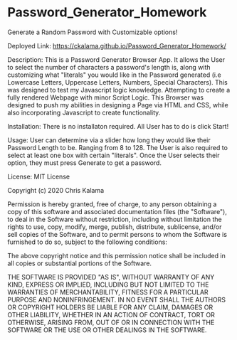 # Password_Generator_Homework
Generate a Random Password with Customizable options! 

Deployed Link: https://ckalama.github.io/Password_Generator_Homework/

Description: 
  This is a Password Generator Browser App. It allows the User to select the number of characters a password's length is, along with customizing what "literals" you would like in the Password generated (i.e Lowercase Letters, Uppercase Letters, Numbers, Special Characters). This was designed to test my Javascript logic knowledge. Attempting to create a fully rendered Webpage with minor Script Logic. This Browser was designed to push my abilities in designing a Page via HTML and CSS, while also incorporating Javascript to create functionality. 
  
Installation: There is no installaton required. All User has to do is click Start!

Usage: User can determine via a slider how long they would like their Password Length to be. Ranging from 8 to 128. The User is also required to select at least one box with certain "literals". Once the User selects their option, they must press Generate to get a password. 

License: MIT License

Copyright (c) 2020 Chris Kalama

Permission is hereby granted, free of charge, to any person obtaining a copy of this software and associated documentation files (the "Software"), to deal in the Software without restriction, including without limitation the rights to use, copy, modify, merge, publish, distribute, sublicense, and/or sell copies of the Software, and to permit persons to whom the Software is furnished to do so, subject to the following conditions:

The above copyright notice and this permission notice shall be included in all copies or substantial portions of the Software.

THE SOFTWARE IS PROVIDED "AS IS", WITHOUT WARRANTY OF ANY KIND, EXPRESS OR IMPLIED, INCLUDING BUT NOT LIMITED TO THE WARRANTIES OF MERCHANTABILITY, FITNESS FOR A PARTICULAR PURPOSE AND NONINFRINGEMENT. IN NO EVENT SHALL THE AUTHORS OR COPYRIGHT HOLDERS BE LIABLE FOR ANY CLAIM, DAMAGES OR OTHER LIABILITY, WHETHER IN AN ACTION OF CONTRACT, TORT OR OTHERWISE, ARISING FROM, OUT OF OR IN CONNECTION WITH THE SOFTWARE OR THE USE OR OTHER DEALINGS IN THE SOFTWARE.

